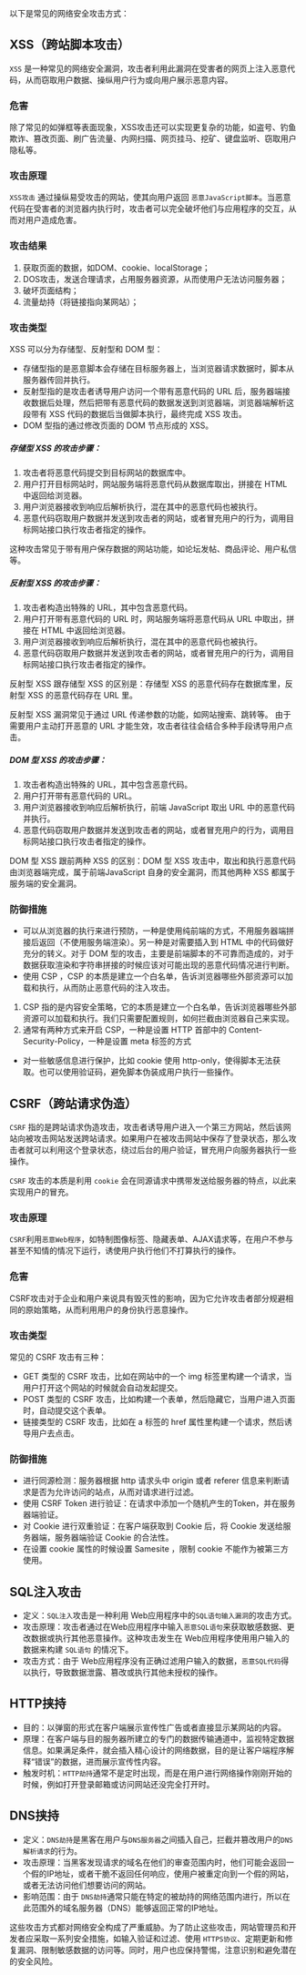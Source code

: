 以下是常见的网络安全攻击方式：
## XSS（跨站脚本攻击）
`XSS` 是一种常见的网络安全漏洞，攻击者利用此漏洞在受害者的网页上注入恶意代码，从而窃取用户数据、操纵用户行为或向用户展示恶意内容。
### 危害
除了常见的如弹框等表面现象，XSS攻击还可以实现更复杂的功能，如盗号、钓鱼欺诈、篡改页面、刷广告流量、内网扫描、网页挂马、挖矿、键盘监听、窃取用户隐私等。
### 攻击原理
`XSS攻击` 通过操纵易受攻击的网站，使其向用户返回 `恶意JavaScript脚本`。当恶意代码在受害者的浏览器内执行时，攻击者可以完全破坏他们与应用程序的交互，从而对用户造成危害。
### 攻击结果
1. 获取页面的数据，如DOM、cookie、localStorage；
2. DOS攻击，发送合理请求，占用服务器资源，从而使用户无法访问服务器；
3. 破坏页面结构；
4. 流量劫持（将链接指向某网站）；
### 攻击类型
XSS 可以分为存储型、反射型和 DOM 型：
* 存储型指的是恶意脚本会存储在目标服务器上，当浏览器请求数据时，脚本从服务器传回并执行。
* 反射型指的是攻击者诱导用户访问一个带有恶意代码的 URL 后，服务器端接收数据后处理，然后把带有恶意代码的数据发送到浏览器端，浏览器端解析这段带有 XSS 代码的数据后当做脚本执行，最终完成 XSS 攻击。 
* DOM 型指的通过修改页面的 DOM 节点形成的 XSS。

##### 存储型 XSS 的攻击步骤： 
1. 攻击者将恶意代码提交到⽬标⽹站的数据库中。 
2. ⽤户打开⽬标⽹站时，⽹站服务端将恶意代码从数据库取出，拼接在 HTML 中返回给浏览器。 
3. ⽤户浏览器接收到响应后解析执⾏，混在其中的恶意代码也被执⾏。 
4. 恶意代码窃取⽤户数据并发送到攻击者的⽹站，或者冒充⽤户的⾏为，调⽤⽬标⽹站接⼝执⾏攻击者指定的操作。 

这种攻击常⻅于带有⽤户保存数据的⽹站功能，如论坛发帖、商品评论、⽤户私信等。

##### 反射型 XSS 的攻击步骤： 
1. 攻击者构造出特殊的 URL，其中包含恶意代码。 
2. ⽤户打开带有恶意代码的 URL 时，⽹站服务端将恶意代码从 URL 中取出，拼接在 HTML 中返回给浏览器。 
3. ⽤户浏览器接收到响应后解析执⾏，混在其中的恶意代码也被执⾏。 
4. 恶意代码窃取⽤户数据并发送到攻击者的⽹站，或者冒充⽤户的⾏为，调⽤⽬标⽹站接⼝执⾏攻击者指定的操作。 

反射型 XSS 跟存储型 XSS 的区别是：存储型 XSS 的恶意代码存在数据库⾥，反射型 XSS 的恶意代码存在 URL ⾥。 

反射型 XSS 漏洞常⻅于通过 URL 传递参数的功能，如⽹站搜索、跳转等。 由于需要⽤户主动打开恶意的 URL 才能⽣效，攻击者往往会结合多种⼿段诱导⽤户点击。  

##### DOM 型 XSS 的攻击步骤： 
1. 攻击者构造出特殊的 URL，其中包含恶意代码。 
2. ⽤户打开带有恶意代码的 URL。 
3. ⽤户浏览器接收到响应后解析执⾏，前端 JavaScript 取出 URL 中的恶意代码并执⾏。 
4. 恶意代码窃取⽤户数据并发送到攻击者的⽹站，或者冒充⽤户的⾏为，调⽤⽬标⽹站接⼝执⾏攻击者指定的操作。 

DOM 型 XSS 跟前两种 XSS 的区别：DOM 型 XSS 攻击中，取出和执⾏恶意代码由浏览器端完成，属于前端JavaScript ⾃身的安全漏洞，⽽其他两种 XSS 都属于服务端的安全漏洞。 

### 防御措施
* 可以从浏览器的执行来进行预防，一种是使用纯前端的方式，不用服务器端拼接后返回（不使用服务端渲染）。另一种是对需要插入到 HTML 中的代码做好充分的转义。对于 DOM 型的攻击，主要是前端脚本的不可靠而造成的，对于数据获取渲染和字符串拼接的时候应该对可能出现的恶意代码情况进行判断。
* 使用 CSP ，CSP 的本质是建立一个白名单，告诉浏览器哪些外部资源可以加载和执行，从而防止恶意代码的注入攻击。
1. CSP 指的是内容安全策略，它的本质是建立一个白名单，告诉浏览器哪些外部资源可以加载和执行。我们只需要配置规则，如何拦截由浏览器自己来实现。
2. 通常有两种方式来开启 CSP，一种是设置 HTTP 首部中的 Content-Security-Policy，一种是设置 meta 标签的方式 <meta http-equiv="Content-Security-Policy">
* 对一些敏感信息进行保护，比如 cookie 使用 http-only，使得脚本无法获取。也可以使用验证码，避免脚本伪装成用户执行一些操作。
  
## CSRF（跨站请求伪造）
`CSRF` 指的是跨站请求伪造攻击，攻击者诱导用户进入一个第三方网站，然后该网站向被攻击网站发送跨站请求。如果用户在被攻击网站中保存了登录状态，那么攻击者就可以利用这个登录状态，绕过后台的用户验证，冒充用户向服务器执行一些操作。

`CSRF` 攻击的本质是利用 `cookie` 会在同源请求中携带发送给服务器的特点，以此来实现用户的冒充。
### 攻击原理
`CSRF`利用`恶意Web程序`，如特制图像标签、隐藏表单、AJAX请求等，在用户不参与甚至不知情的情况下运行，诱使用户执行他们不打算执行的操作。
### 危害
CSRF攻击对于企业和用户来说具有毁灭性的影响，因为它允许攻击者部分规避相同的原始策略，从而利用用户的身份执行恶意操作。
### 攻击类型
常见的 CSRF 攻击有三种：
* GET 类型的 CSRF 攻击，比如在网站中的一个 img 标签里构建一个请求，当用户打开这个网站的时候就会自动发起提交。
* POST 类型的 CSRF 攻击，比如构建一个表单，然后隐藏它，当用户进入页面时，自动提交这个表单。
* 链接类型的 CSRF 攻击，比如在 a 标签的 href 属性里构建一个请求，然后诱导用户去点击。
### 防御措施
* 进行同源检测：服务器根据 http 请求头中 origin 或者 referer 信息来判断请求是否为允许访问的站点，从而对请求进行过滤。
* 使用 CSRF Token 进行验证：在请求中添加一个随机产生的Token，并在服务器端验证。
* 对 Cookie 进行双重验证：在客户端获取到 Cookie 后，将 Cookie 发送给服务器端，服务器端验证 Cookie 的合法性。
* 在设置 cookie 属性的时候设置 Samesite ，限制 cookie 不能作为被第三方使用。

## SQL注入攻击
* 定义：`SQL注入`攻击是一种利用 Web应用程序中的`SQL语句输入漏洞`的攻击方式。
* 攻击原理：攻击者通过在Web应用程序中输入`恶意SQL语句`来获取敏感数据、更改数据或执行其他恶意操作。这种攻击发生在 Web应用程序使用用户输入的数据来构建 `SQL语句` 的情况下。
* 攻击方式：由于 Web应用程序没有正确过滤用户输入的数据，`恶意SQL代码`得以执行，导致数据泄露、篡改或执行其他未授权的操作。
  
## HTTP挟持
* 目的：以弹窗的形式在客户端展示宣传性广告或者直接显示某网站的内容。
* 原理：在客户端与目的服务器所建立的专门的数据传输通道中，监视特定数据信息。如果满足条件，就会插入精心设计的网络数据，目的是让客户端程序解释“错误”的数据，进而展示宣传性内容。
* 触发时机：`HTTP劫持`通常不是定时出现，而是在用户进行网络操作刚刚开始的时候，例如打开登录邮箱或访问网站还没完全打开时。

## DNS挟持
* 定义：`DNS劫持`是黑客在用户与`DNS服务器`之间插入自己，拦截并篡改用户的`DNS解析请求`的行为。
* 攻击原理：当黑客发现请求的域名在他们的审查范围内时，他们可能会返回一个假的IP地址，或者干脆不返回任何响应，使用户被重定向到一个假的网站，或者无法访问他们想要访问的网站。
* 影响范围：由于 `DNS劫持`通常只能在特定的被劫持的网络范围内进行，所以在此范围外的域名服务器（DNS）能够返回正常的IP地址。
  
这些攻击方式都对网络安全构成了严重威胁。为了防止这些攻击，网站管理员和开发者应采取一系列安全措施，如输入验证和过滤、使用 `HTTPS协议`、定期更新和修复漏洞、限制敏感数据的访问等。同时，用户也应保持警惕，注意识别和避免潜在的安全风险。

